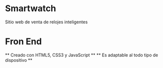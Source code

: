 # Smartwatch
Sitio web de venta de relojes inteligentes

# Fron End
** Creado con HTML5, CSS3 y JavaScript **
** Es adaptable al todo tipo de dispositivo **
